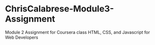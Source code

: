 # ChrisCalabrese-Module3-Assignment
Module 2 Assignment for Coursera class HTML, CSS, and Javascript for Web Developers
